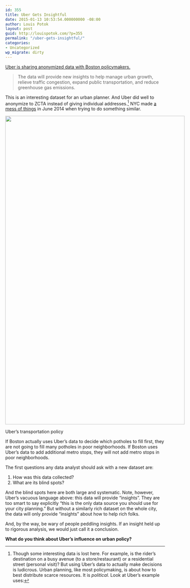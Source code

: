 ```yaml
---
id: 355
title: Uber Gets Insightful
date: 2015-01-13 10:53:54.000000000 -08:00
author: Louis Potok
layout: post
guid: http://louispotok.com/?p=355
permalink: "/uber-gets-insightful/"
categories:
- Uncategorized
wp_migrate: dirty
---
```

<a href="http://blog.uber.com/city-data" target="_blank">Uber is sharing anonymized data with Boston policymakers. </a>

> The data will provide new insights to help manage urban growth, relieve traffic congestion, expand public transportation, and reduce greenhouse gas emissions.

This is an interesting dataset for an urban planner. And Uber did well to anonymize to ZCTA instead of giving individual addresses.[^1] NYC made <a href="https://medium.com/@vijayp/of-taxis-and-rainbows-f6bc289679a1" target="_blank">a mess of things</a> in June 2014 when trying to do something similar.

[^1]: Though some interesting data is lost here. For example, is the rider&rsquo;s destination on a busy avenue (to a store/restaurant) or a residential street (personal visit)?
But using Uber&#8217;s data to actually make decisions is ludicrous. Urban planning, like most policymaking, is about how to best distribute scarce resources. It is _political_. Look at Uber&#8217;s example uses:

<div style="width: 576px" class="wp-caption aligncenter">
  <img loading="lazy" class="" src="https://blog.uber.com/wp-content/uploads/2015/01/uber_SafeCities_BlogInfographic.png" alt="" width="566" height="974" />
  
  <p class="wp-caption-text">
    Uber&#8217;s transportation policy
  </p>
</div>

If Boston actually uses Uber&#8217;s data to decide which potholes to fill first, they are not going to fill many potholes in poor neighborhoods. If Boston uses Uber&#8217;s data to add additional metro stops, they will not add metro stops in poor neighborhoods.

The first questions any data analyst should ask with a new dataset are:

  1. How was this data collected?
  2. What are its blind spots?

And the blind spots here are both large and systematic. Note, however, Uber&#8217;s vacuous language above: this data will provide &#8220;insights&#8221;. They are too smart to say explicitly &#8220;this is the only data source you should use for your city planning.&#8221; But without a similarly rich dataset on the whole city, the data will only provide &#8220;insights&#8221; about how to help rich folks.

And, by the way, be wary of people peddling insights. If an insight held up to rigorous analysis, we would just call it a conclusion.

**What do you think about Uber&#8217;s influence on urban policy?**

